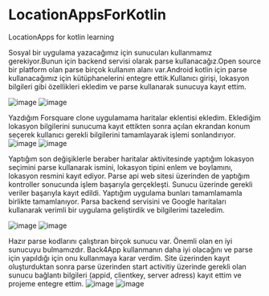 # LocationAppsForKotlin
LocationApps for kotlin learning

Sosyal bir uygulama yazacağımız için sunucuları kullanmamız gerekiyor.Bunun için backend servisi olarak parse kullanacağız.Open source bir platform olan parse birçok kullanım alanı var.Android kotlin için parse kullanacağımız için kütüphanelerini entegre ettik.Kullanıcı girişi, lokasyon bilgileri gibi özellikleri ekledim ve parse kullanarak sunucuya kayıt ettim.

![image](https://user-images.githubusercontent.com/61920968/158148157-34f55e38-7129-411f-aaf6-74e119149f64.png)
![image](https://user-images.githubusercontent.com/61920968/158148181-4b85eb95-266c-44a3-a91b-e046c4ad1576.png)

Yazdığım Forsquare clone uygulamama haritalar eklentisi ekledim. Eklediğim lokasyon bilgilerini sunucuma kayıt ettikten sonra açılan ekrandan konum seçerek kullanıcı gerekli bilgilerini tamamlayarak işlemi sonlandırıyor. 
![image](https://user-images.githubusercontent.com/61920968/158148279-339d507d-8285-4655-b4f3-a36cffd044e3.png)
![image](https://user-images.githubusercontent.com/61920968/158148288-471bddc6-4b3c-4d97-b565-ee939c9bb85b.png)

Yaptığım son değişiklerle beraber haritalar aktivitesinde yaptığım lokasyon seçimini parse kullanarak ismini, lokasyon tipini enlem ve boylamını, lokasyon resmini kayıt ediyor. Parse api web sitesi üzerinden de yaptığım kontroller sonucunda işlem başarıyla gerçekleşti. Sunucu üzerinde gerekli veriler başarıyla kayıt edildi.
 Yaptığım uygulama bunları tamamlamamla birlikte tamamlanıyor. Parsa backend servisini ve Google haritaları kullanarak verimli bir uygulama geliştirdik ve bilgilerimi tazeledim.

![image](https://user-images.githubusercontent.com/61920968/158148356-58bc560f-6a30-4ed4-8f76-8cce4f5444e7.png)
![image](https://user-images.githubusercontent.com/61920968/158148367-9df6c4bc-4bb1-4739-b569-894c08bf14aa.png)

Hazır parse kodlarını çalıştıran birçok sunucu var. Önemli olan en iyi sunucuyu bulmamızdır. Back4App kullanmanın daha iyi olacağını ve parse için yapıldığı için onu kullanmaya karar verdim. Site üzerinden kayıt oluşturduktan sonra parse üzerinden start activitiy üzerinde gerekli olan sunucu bağlantı bilgileri (appid, clientkey, server adress) kayıt ettim ve projeme entegre ettim.
![image](https://user-images.githubusercontent.com/61920968/158148440-a712d251-c549-4a39-bf80-009ce716e760.png)
![image](https://user-images.githubusercontent.com/61920968/158148457-038ea768-84c5-4912-bcf6-f6247f803d12.png)

